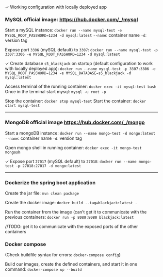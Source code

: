 ✓ Working configuration with locally deployed app

### MySQL official image: <https://hub.docker.com/_/mysql>

Start a mySQL instance:
`docker run --name mysql-test -e MYSQL_ROOT_PASSWORD=1234 -d mysql:latest`
`--name`: container name
`-d`: version tag

Expose port `3306` (mySQL default) to `3307`:
`docker run --name mysql-test -p 3307:3306 -e MYSQL_ROOT_PASSWORD=1234 -d mysql:latest`

✓ Create database `s5_blackjack` on startup (default configuration to work with locally deployed app):
`docker run --name mysql-test -p 3307:3306 -e MYSQL_ROOT_PASSWORD=1234 -e MYSQL_DATABASE=s5_blackjack -d mysql:latest`

Access terminal of the running container: `docker exec -it mysql-test bash`
Once in the terminal start mysql: `mysql -u root -p`

Stop the container: `docker stop mysql-test`
Start the container: `docker start mysql-test`

---

### MongoDB official image <https://hub.docker.com/_/mongo>

Start a mongoDB instance:
`docker run --name mongo-test -d mongo:latest`
`--name`: container name
`-d`: version tag

Open mongo shell in running container:
`docker exec -it mongo-test mongosh`

✓ Expose port `27017` (mySQL default) to `27018`:
`docker run --name mongo-test -p 27018:27017 -d mongo:latest`

---

### Dockerize the spring boot application

Create the jar file:
`mvn clean package`

Create the docker image:
`docker build --tag=blackjack:latest .`

Run the container from the image (can't get it to communicate with the previous containers:
`docker run -p 8080:8080 blackjack:latest`

//TODO: get it to communicate with the exposed ports of the other containers

### Docker compose

(Check buildfile syntax for errors: `docker-compose config`)

Build our images, create the defined containers, and start it in one command:
`docker-compose up --build`
